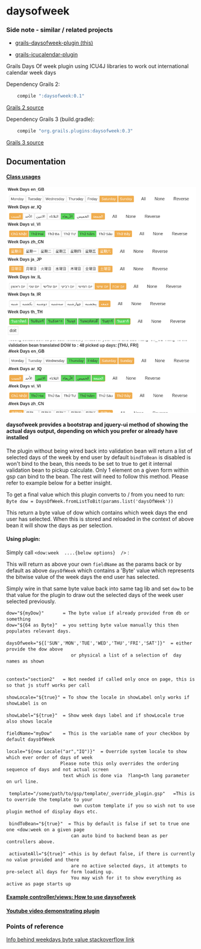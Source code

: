 daysofweek
=========

### Side note - similar / related projects
- [grails-daysofweek-plugin (this)](https://github.com/vahidhedayati/grails-daysofweek-plugin)

- [grails-icucalendar-plugin](https://github.com/vahidhedayati/grails-icucalendar-plugin)


Grails Days Of week plugin using ICU4J libraries to work out international calendar week days 

Dependency Grails 2:

```groovy
	compile ":daysofweek:0.1"
```

[Grails 2 source](https://github.com/vahidhedayati/grails-daysofweek-plugin/tree/grails2)

Dependency Grails 3 (build.gradle):

```groovy
	compile "org.grails.plugins:daysofweek:0.3"
```
[Grails 3 source](https://github.com/vahidhedayati/grails-daysofweek-plugin)
	

Documentation
---

#### [Class usages](https://vahidhedayati.github.io/grails-daysofweek-plugin/gapi/index.html)

![sample image](https://raw.githubusercontent.com/vahidhedayati/grails-daysofweek-plugin/master/docs/sample.png)


#### daysofweek provides a bootstrap and jquery-ui method of showing the actual days output, depending on which you prefer or already have installed


The plugin without being wired back into validation bean will return a list of selected days of the week by end user
 by default `bindToBean` is disabled is won't bind to the bean, this needs to be set to true to get it internal validation bean to pickup calculate. Only 1 element on a given form within gsp can bind to the bean. The rest will need to follow this method. Please refer to example below for a better insight.
 
To get a final value which this plugin converts to / from you need to run:
`Byte dow = DaysOfWeek.fromListToBit(params.list('daysOfWeek'))`

This  return a byte value of dow which contains which week days the end user has selected. When this is stored and reloaded in the context of above bean it will show the days as per selection.


#### Using plugin:

Simply call   `<dow:week  ....{below options}  />` :

This will return as above your own `fieldName` as the params back or by default as above `daysOfWeek` which contains a 'Byte' value which represents the bitwise value of the week days the end user has selected.

Simply wire in that same byte value back into same tag lib and set `dow` to be that value for the plugin to draw out the selected days of the week user selected previously.

```
dow="${myDow}"       = The byte value if already provided from db or something
dow="${64 as Byte}"  = you setting byte value manually this then populates relevant days.

daysOfweek="${['SUN','MON','TUE','WED','THU','FRI','SAT']}"  = either provide the dow above 
						or physical a list of a selection of  day names as shown


context="section2"   = Not needed if called only once on page, this is so that js stuff works per call 
 
showLocale="${true}" = To show the locale in showLabel only works if showLabel is on

showLabel="${true}"  = Show week days label and if showLocale true also shows locale

fieldName="myDow"    = This is the variable name of your checkbox by default daysOfWeek 

locale="${new Locale("ar","IQ")}"  = Override system locale to show which ever order of days of week
					Please note this only overrides the ordering sequence of days and not actual screen
					 text which is done via  ?lang=th lang parameter on url line.
					 
 template="/some/path/to/gsp/template/_override_plugin.gsp"   =This is to override the template to your
 						 own custom template if you so wish not to use plugin method of display days etc.
 
 bindToBean="${true}"  = This by default is false if set to true one one <dow:week on a given page 
 						can auto bind to backend bean as per controllers above.
 
 activateAll="${true}" =this is by defaut false, if there is currently no value provided and there 
 						are no active selected days, it attempts to pre-select all days for form loading up. 
 						You may wish for it to show everything as active as page starts up

```    



#### [Example controller/views: How to use daysofweek](https://github.com/vahidhedayati/grails-daysofweek-plugin/blob/master/example.md)


#### [Youtube video demonstrating plugin](https://www.youtube.com/watch?v=Jq2fXYep3QU)


### Points of reference

[Info behind weekdays byte value stackoverflow link](http://stackoverflow.com/questions/313417/whats-the-best-way-to-store-the-days-of-the-week-an-event-takes-place-on-in-a-r)
